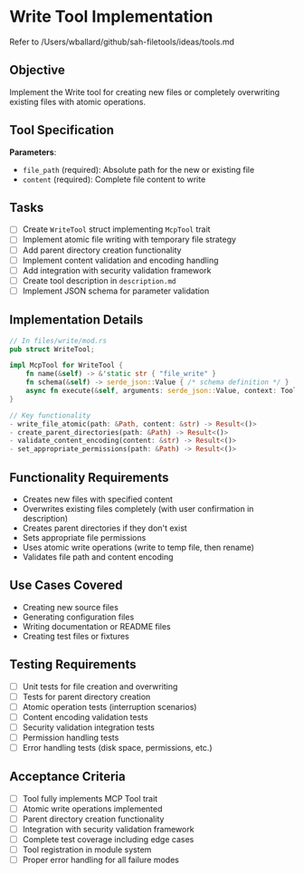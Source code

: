 # Write Tool Implementation

Refer to /Users/wballard/github/sah-filetools/ideas/tools.md

## Objective
Implement the Write tool for creating new files or completely overwriting existing files with atomic operations.

## Tool Specification
**Parameters**:
- `file_path` (required): Absolute path for the new or existing file
- `content` (required): Complete file content to write

## Tasks
- [ ] Create `WriteTool` struct implementing `McpTool` trait
- [ ] Implement atomic file writing with temporary file strategy
- [ ] Add parent directory creation functionality
- [ ] Implement content validation and encoding handling
- [ ] Add integration with security validation framework
- [ ] Create tool description in `description.md`
- [ ] Implement JSON schema for parameter validation

## Implementation Details
```rust
// In files/write/mod.rs
pub struct WriteTool;

impl McpTool for WriteTool {
    fn name(&self) -> &'static str { "file_write" }
    fn schema(&self) -> serde_json::Value { /* schema definition */ }
    async fn execute(&self, arguments: serde_json::Value, context: ToolContext) -> Result<CallToolResult>;
}

// Key functionality
- write_file_atomic(path: &Path, content: &str) -> Result<()>
- create_parent_directories(path: &Path) -> Result<()>
- validate_content_encoding(content: &str) -> Result<()>
- set_appropriate_permissions(path: &Path) -> Result<()>
```

## Functionality Requirements
- Creates new files with specified content
- Overwrites existing files completely (with user confirmation in description)
- Creates parent directories if they don't exist
- Sets appropriate file permissions
- Uses atomic write operations (write to temp file, then rename)
- Validates file path and content encoding

## Use Cases Covered
- Creating new source files
- Generating configuration files
- Writing documentation or README files
- Creating test files or fixtures

## Testing Requirements
- [ ] Unit tests for file creation and overwriting
- [ ] Tests for parent directory creation
- [ ] Atomic operation tests (interruption scenarios)
- [ ] Content encoding validation tests
- [ ] Security validation integration tests
- [ ] Permission handling tests
- [ ] Error handling tests (disk space, permissions, etc.)

## Acceptance Criteria
- [ ] Tool fully implements MCP Tool trait
- [ ] Atomic write operations implemented
- [ ] Parent directory creation functionality
- [ ] Integration with security validation framework
- [ ] Complete test coverage including edge cases
- [ ] Tool registration in module system
- [ ] Proper error handling for all failure modes